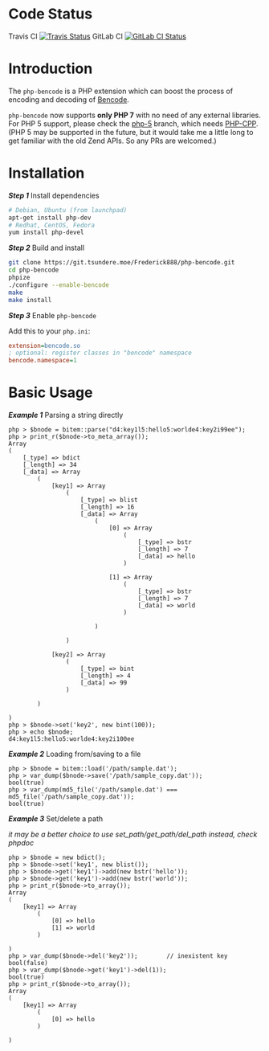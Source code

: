 Code Status
===
Travis CI [![Travis Status](https://travis-ci.org/Frederick888/php-bencode.svg?branch=master)](https://travis-ci.org/Frederick888/php-bencode)
GitLab CI [![GitLab CI Status](https://git.tsundere.moe/Frederick888/php-bencode/badges/master/pipeline.svg)](https://git.tsundere.moe/Frederick888/php-bencode/commits/master)

Introduction
===
The `php-bencode` is a PHP extension which can boost the process of encoding and decoding of [Bencode](https://en.wikipedia.org/wiki/Bencode).

`php-bencode` now supports **only PHP 7** with no need of any external libraries. For PHP 5 support, please check the [php-5](https://github.com/Frederick888/php-bencode/tree/php-5) branch, which needs [PHP-CPP](https://github.com/CopernicaMarketingSoftware/PHP-CPP). (PHP 5 may be supported in the future, but it would take me a little long to get familiar with the old Zend APIs. So any PRs are welcomed.)

Installation
===
***Step 1*** Install dependencies
```bash
# Debian, Ubuntu (from launchpad)
apt-get install php-dev
# Redhat, CentOS, Fedora
yum install php-devel
```

***Step 2*** Build and install
```bash
git clone https://git.tsundere.moe/Frederick888/php-bencode.git
cd php-bencode
phpize
./configure --enable-bencode
make
make install
```

***Step 3*** Enable `php-bencode`

Add this to your `php.ini`:
```ini
extension=bencode.so
; optional: register classes in "bencode" namespace
bencode.namespace=1
```

Basic Usage
===
***Example 1*** Parsing a string directly
```
php > $bnode = bitem::parse("d4:key1l5:hello5:worlde4:key2i99ee");
php > print_r($bnode->to_meta_array());
Array
(
    [_type] => bdict
    [_length] => 34
    [_data] => Array
        (
            [key1] => Array
                (
                    [_type] => blist
                    [_length] => 16
                    [_data] => Array
                        (
                            [0] => Array
                                (
                                    [_type] => bstr
                                    [_length] => 7
                                    [_data] => hello
                                )

                            [1] => Array
                                (
                                    [_type] => bstr
                                    [_length] => 7
                                    [_data] => world
                                )

                        )

                )

            [key2] => Array
                (
                    [_type] => bint
                    [_length] => 4
                    [_data] => 99
                )

        )

)
php > $bnode->set('key2', new bint(100));
php > echo $bnode;
d4:key1l5:hello5:worlde4:key2i100ee
```
***Example 2*** Loading from/saving to a file
```
php > $bnode = bitem::load('/path/sample.dat');
php > var_dump($bnode->save('/path/sample_copy.dat'));
bool(true)
php > var_dump(md5_file('/path/sample.dat') === md5_file('/path/sample_copy.dat'));
bool(true)
```
***Example 3*** Set/delete a path

*it may be a better choice to use set_path/get_path/del_path instead, check phpdoc*
```
php > $bnode = new bdict();
php > $bnode->set('key1', new blist());
php > $bnode->get('key1')->add(new bstr('hello'));
php > $bnode->get('key1')->add(new bstr('world'));
php > print_r($bnode->to_array());
Array
(
    [key1] => Array
        (
            [0] => hello
            [1] => world
        )

)
php > var_dump($bnode->del('key2'));        // inexistent key
bool(false)
php > var_dump($bnode->get('key1')->del(1));
bool(true)
php > print_r($bnode->to_array());
Array
(
    [key1] => Array
        (
            [0] => hello
        )

)
```
